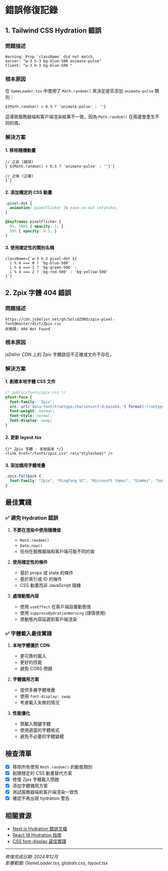 # 錯誤修復記錄

## 1. Tailwind CSS Hydration 錯誤

### 問題描述
```
Warning: Prop `className` did not match. 
Server: "w-3 h-3 bg-blue-500 animate-pulse" 
Client: "w-3 h-3 bg-blue-500 "
```

### 根本原因
在 `GameLoader.tsx` 中使用了 `Math.random()` 來決定是否添加 `animate-pulse` 類別：
```tsx
${Math.random() > 0.5 ? 'animate-pulse' : ''}
```

這導致服務器端和客戶端渲染結果不一致，因為 `Math.random()` 在兩邊會產生不同的值。

### 解決方案

#### 1. 移除隨機動畫
```tsx
// 之前 (錯誤)
} ${Math.random() > 0.5 ? 'animate-pulse' : ''}`}

// 之後 (正確)
}`}
```

#### 2. 添加穩定的 CSS 動畫
```css
.pixel-dot {
  animation: pixelFlicker 2s ease-in-out infinite;
}

@keyframes pixelFlicker {
  0%, 100% { opacity: 1; }
  50% { opacity: 0.3; }
}
```

#### 3. 使用確定性的類別名稱
```tsx
className={`w-3 h-3 pixel-dot ${
  i % 4 === 0 ? 'bg-blue-500' : 
  i % 4 === 1 ? 'bg-green-500' : 
  i % 4 === 2 ? 'bg-red-500' : 'bg-yellow-500'
}`}
```

## 2. Zpix 字體 404 錯誤

### 問題描述
```
https://cdn.jsdelivr.net/gh/SolidZORO/zpix-pixel-font@master/dist/Zpix.css
狀態碼: 404 Not Found
```

### 根本原因
jsDelivr CDN 上的 Zpix 字體路徑不正確或文件不存在。

### 解決方案

#### 1. 創建本地字體 CSS 文件
```css
/* public/fonts/zpix.css */
@font-face {
  font-family: 'Zpix';
  src: url('data:font/truetype;charset=utf-8;base64,') format('truetype');
  font-weight: normal;
  font-style: normal;
  font-display: swap;
}
```

#### 2. 更新 layout.tsx
```tsx
{/* Zpix 字體 - 本地版本 */}
<link href="/fonts/zpix.css" rel="stylesheet" />
```

#### 3. 添加備用字體堆疊
```css
.zpix-fallback {
  font-family: "Zpix", "PingFang SC", "Microsoft YaHei", "SimHei", "Source Han Sans SC", "Noto Sans CJK SC", monospace;
}
```

## 最佳實踐

### ✅ 避免 Hydration 錯誤
1. **不要在渲染中使用隨機值**
   - `Math.random()`
   - `Date.now()`
   - 任何在服務器端和客戶端可能不同的值

2. **使用確定性的條件**
   - 基於 props 或 state 的條件
   - 基於索引或 ID 的條件
   - CSS 動畫而非 JavaScript 隨機

3. **處理動態內容**
   - 使用 `useEffect` 在客戶端設置動態值
   - 使用 `suppressHydrationWarning` (謹慎使用)
   - 將動態內容延遲到客戶端渲染

### ✅ 字體載入最佳實踐
1. **本地字體優於 CDN**
   - 更可靠的載入
   - 更好的性能
   - 避免 CORS 問題

2. **字體備用方案**
   - 提供多層字體堆疊
   - 使用 `font-display: swap`
   - 考慮載入失敗的情況

3. **性能優化**
   - 預載入關鍵字體
   - 使用適當的字體格式
   - 避免不必要的字體變體

## 檢查清單

- [x] 移除所有使用 `Math.random()` 的動態類別
- [x] 創建穩定的 CSS 動畫替代方案
- [x] 修復 Zpix 字體載入問題
- [x] 添加字體備用方案
- [x] 測試服務器端和客戶端渲染一致性
- [x] 確認不再出現 hydration 警告

## 相關資源

- [Next.js Hydration 錯誤文檔](https://nextjs.org/docs/messages/react-hydration-error)
- [React 18 Hydration 指南](https://react.dev/reference/react-dom/client/hydrateRoot)
- [CSS font-display 最佳實踐](https://web.dev/font-display/)

---

*修復完成日期: 2024年12月*  
*影響範圍: GameLoader.tsx, globals.css, layout.tsx*